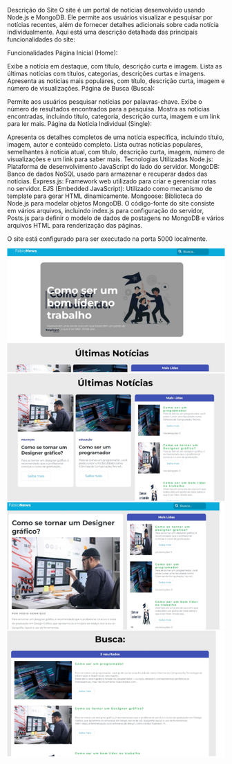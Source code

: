 Descrição do Site
O site é um portal de notícias desenvolvido usando Node.js e MongoDB. Ele permite aos usuários visualizar e pesquisar por notícias recentes, além de fornecer detalhes adicionais sobre cada notícia individualmente. Aqui está uma descrição detalhada das principais funcionalidades do site:

Funcionalidades
Página Inicial (Home):

Exibe a notícia em destaque, com título, descrição curta e imagem.
Lista as últimas notícias com títulos, categorias, descrições curtas e imagens.
Apresenta as notícias mais populares, com título, descrição curta, imagem e número de visualizações.
Página de Busca (Busca):

Permite aos usuários pesquisar notícias por palavras-chave.
Exibe o número de resultados encontrados para a pesquisa.
Mostra as notícias encontradas, incluindo título, categoria, descrição curta, imagem e um link para ler mais.
Página da Notícia Individual (Single):

Apresenta os detalhes completos de uma notícia específica, incluindo título, imagem, autor e conteúdo completo.
Lista outras notícias populares, semelhantes à notícia atual, com título, descrição curta, imagem, número de visualizações e um link para saber mais.
Tecnologias Utilizadas
Node.js: Plataforma de desenvolvimento JavaScript do lado do servidor.
MongoDB: Banco de dados NoSQL usado para armazenar e recuperar dados das notícias.
Express.js: Framework web utilizado para criar e gerenciar rotas no servidor.
EJS (Embedded JavaScript): Utilizado como mecanismo de template para gerar HTML dinamicamente.
Mongoose: Biblioteca do Node.js para modelar objetos MongoDB.
O código-fonte do site consiste em vários arquivos, incluindo index.js para configuração do servidor, Posts.js para definir o modelo de dados de postagens no MongoDB e vários arquivos HTML para renderização das páginas.

O site está configurado para ser executado na porta 5000 localmente.

![Home](/public/images/FotoSite-1.jpg)
![Home2](/public/images/FotoSite2.jpg)
![Noticia](/public/images/FotoSite3.jpg)
![Busca](/public/images/FotoSite4.jpg)
